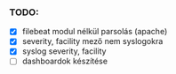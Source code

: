 ### TODO:
- [x] filebeat modul nélkül parsolás (apache)
- [x] severity, facility mező nem syslogokra
- [x] syslog severity, facility
- [ ] dashboardok készítése

